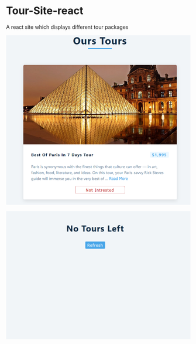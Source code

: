 # Tour-Site-react
A react site which displays different tour packages

<p align="center">
  <img src = 'Homepage.png' alt = 'Homepage'>
</p>

<p align="center">
  <img src = 'End.png' alt = 'End'>
</p>
